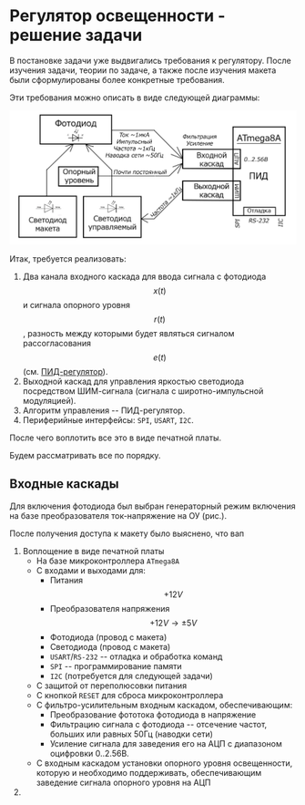 # Регулятор освещенности - решение задачи

В постановке задачи уже выдвигались требования к регулятору. После изучения задачи, теории по задаче, а также после изучения макета были сформулированы более конкретные требования.

Эти требования можно описать в виде следующей диаграммы:

![Требования к регулятору](/img/act-photo-problem-diagram.png)

Итак, требуется реализовать:

1. Два канала входного каскада для ввода сигнала с фотодиода $$x(t)$$ и сигнала опорного уровня $$r(t)$$, разность между которыми будет являться сигналом рассогласования $$e(t)$$ (см. [ПИД-регулятор](/theory/pid-controller.md)).
2. Выходной каскад для управления яркостью светодиода посредством ШИМ-сигнала (сигнала с широтно-импульсной модуляцией).
3. Алгоритм управления -- ПИД-регулятор.
4. Периферийные интерфейсы: `SPI`, `USART`, `I2C`.

После чего воплотить все это в виде печатной платы.

Будем рассматривать все по порядку.

## Входные каскады

Для включения фотодиода был выбран генераторный режим включения на базе преобразователя ток-напряжение на ОУ (рис.).

После получения доступа к макету было выяснено, что       вап

1. Воплощение в виде печатной платы
    * На базе микроконтроллера `ATmega8A`
    * С входами и выходами для:
        - Питания $$+12V$$
        - Преобразователя напряжения $$+12V \rightarrow \pm5V$$
        - Фотодиода (провод с макета)
        - Светодиода (провод с макета)
        - `USART`/`RS-232` -- отладка и обработка команд
        - `SPI` -- программирование памяти
        - `I2C` (потребуется для следующей задачи)
    * С защитой от переполюсовки питания
    * С кнопкой `RESET` для сброса микроконтроллера
    * С фильтро-усилительным входным каскадом, обеспечивающим:
        - Преобразование фототока фотодиода в напряжение
        - Фильтрацию сигнала с фотодиода -- отсечение частот, больших или равных 50Гц (наводки сети)
        - Усиление сигнала для заведения его на АЦП с диапазоном оцифровки 0..2.56В.
    * С входным каскадом установки опорного уровня освещенности, которую и необходимо поддерживать, обеспечивающим заведение сигнала опорного уровня на АЦП
2. 